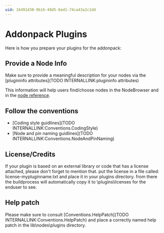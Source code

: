```yaml
---
uid: 16491d30-9b16-48d5-8ad1-74ca43a2c1dd
---
```


# Addonpack Plugins
Here is how you prepare your plugins for the addonpack:  

## Provide a Node Info
Make sure to provide a meaningful description for your nodes via the [plugininfo attributes](TODO INTERNALLINK:plugininfo attributes)  

This information will help users find/choose nodes in the NodeBrowser and in the [node reference](https://vvvv.org/documentation/node-reference).  

## Follow the conventions
* [Coding style guidlines](TODO INTERNALLINK:Conventions.CodingStyle)  
* [Node and pin naming guidlines](TODO INTERNALLINK:Conventions.NodeAndPinNaming)  

## License/Credits
If your plugin is based on an external library or code that has a license attached, please don't forget to mention that. put the license in a file called:  
 license-mypluginname.txt 
and place it in your plugins directory. from there the buildprocess will automatically copy it to \plugins\licenses for the enduser to see.  

## Help patch
Please make sure to consult [Conventions.HelpPatch](TODO INTERNALLINK:Conventions.HelpPatch) and place a correctly named help patch in the lib\nodes\plugins directory.   

